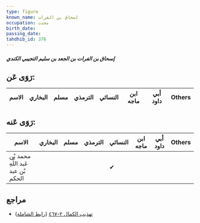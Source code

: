 ```yaml
---
type: figure
known_name: إسحاق بن الفرات
occupation: محدث
birth_date:
passing_date:
tahdhib_id: 376
---
```

##### إسحاق بن الفرات بن الجعد بن سليم التجيبي الكندي

## رَوَى عَن:
| الاسم | البخاري | مسلم | الترمذي | النسائي | ابن ماجه | أبي داود | Others |
| ----- | ------- | ---- | ------- | ------- | -------- | -------- | ------ |
## رَوَى عَنه:
| الاسم                               | البخاري | مسلم | الترمذي | النسائي | ابن ماجه | أبي داود | Others |
| ----------------------------------- | ------- | ---- | ------- | ------- | -------- | -------- | ------ |
| محمد بْن عَبد اللَّهِ بْن عبد الحكم |         |      |         | ✔       |          |          |        |
## مراجع
- [تهذيب الكمال ٢-٤٦٧](obsidian://open?vault=Tahdhib-al-Kamal&file=Figures/٣٧٦-إسحاق%20بن%20الفرات%20بن%20الجعد%20بن%20سليم%20التجيبي%20الكندي) ([رابط الشاملة](https://shamela.ws/book/3722/948))